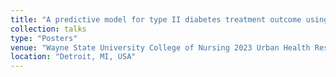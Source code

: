 ```yaml
---
title: "A predictive model for type II diabetes treatment outcome using machine learning"
collection: talks
type: "Posters"
venue: "Wayne State University College of Nursing 2023 Urban Health Research Conference"
location: "Detroit, MI, USA"
---
```



